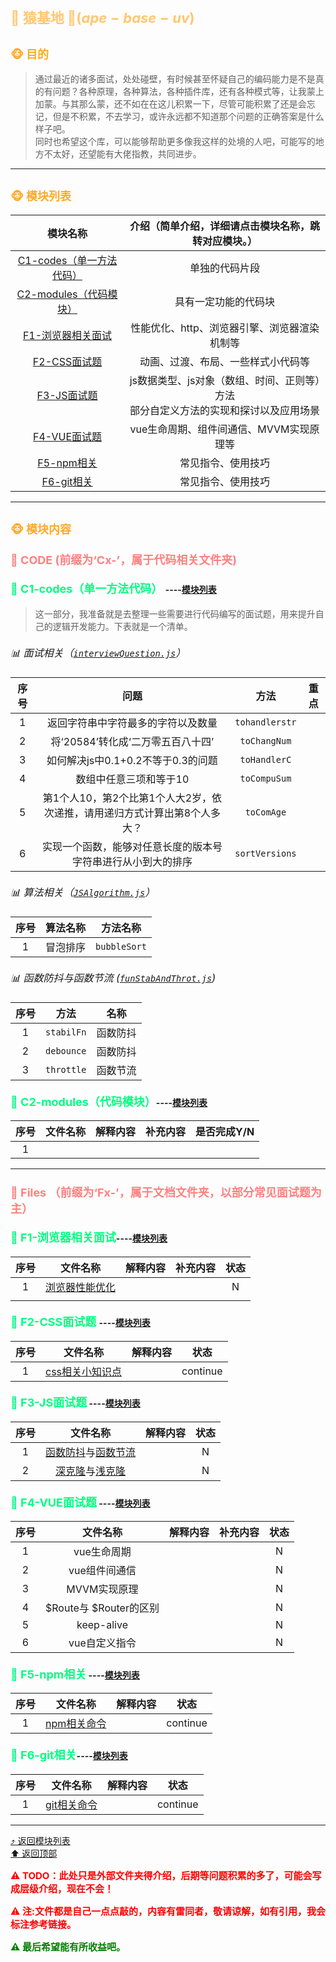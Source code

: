 # <span style='color:#ffc770;font-size:22px;font-weight:700' id='top'>🐒 猿基地 🐒($ape-base-uv$)</span>
## <span style='color:#ffaa25;font-size:18px;font-weight:700'>🐵 目的</span>

> 通过最近的诸多面试，处处碰壁，有时候甚至怀疑自己的编码能力是不是真的有问题？各种原理，各种算法，各种插件库，还有各种模式等，让我蒙上加蒙。与其那么蒙，还不如在在这儿积累一下，尽管可能积累了还是会忘记，但是不积累，不去学习，或许永远都不知道那个问题的正确答案是什么样子吧。<br/>
> 同时也希望这个库，可以能够帮助更多像我这样的处境的人吧，可能写的地方不太好，还望能有大佬指教，共同进步。
*************************************************************

## <span style='color:#ffaa25;font-size:18px;font-weight:700' id='mdlist'>🐵 模块列表</span>
|模块名称|介绍（简单介绍，详细请点击模块名称，跳转对应模块。）|
|:-:|:-:|
|[C1-codes（单一方法代码）](#codes)|单独的代码片段|
|[C2-modules（代码模块）](#modules)|具有一定功能的代码块|
|[F1-浏览器相关面试](#f1)|性能优化、http、浏览器引擎、浏览器渲染机制等|
|[F2-CSS面试题](#f2)|动画、过渡、布局、一些样式小代码等|
|[F3-JS面试题](#f3)|js数据类型、js对象（数组、时间、正则等）方法<br/>部分自定义方法的实现和探讨以及应用场景|
|[F4-VUE面试题](#f4)|vue生命周期、组件间通信、MVVM实现原理等|
|[F5-npm相关](#f5)|常见指令、使用技巧|
|[F6-git相关](#f6)|常见指令、使用技巧|


*************************************************************

## <span style='color:#ffaa25;font-size:18px;font-weight:700'>🐵 模块内容</span>
### <p style='color:#ff8080;font-size:18px;font-weight:700'>📂 CODE (前缀为‘Cx-’，属于代码相关文件夹)</p>

#### <span style='color:#00ff80;font-size:18px;font-weight:700' id='codes'>📑 C1-codes（单一方法代码） </span>----[模块列表](#mdlist)

> 这一部分，我准备就是去整理一些需要进行代码编写的面试题，用来提升自己的逻辑开发能力。下表就是一个清单。
##### <span style='font-size:16px;font-weight:400'>📊 面试相关（[`interviewQuestion.js`](/C1-Codes/js/interviewQuestion.js)）</span>
|序号|问题|方法|重点|
|:-:|:-:|:-:|-|
|1|返回字符串中字符最多的字符以及数量| `tohandlerstr`||
|2|将‘20584’转化成‘二万零五百八十四’| `toChangNum`||
|3|如何解决js中0.1+0.2不等于0.3的问题| `toHandlerC`||
|4|数组中任意三项和等于10|`toCompuSum`||
|5|第1个人10，第2个比第1个人大2岁，依次递推，请用递归方式计算出第8个人多大？|`toComAge`||
|6|实现一个函数，能够对任意长度的版本号字符串进行从小到大的排序|`sortVersions`||


##### <span style='font-size:16px;font-weight:400'>📊 算法相关（[`JSAlgorithm.js`](/C1-Codes/js/jsAlgorithm.js)）</span>
|序号|算法名称|方法名称|
|:-:|:-:|:-:|
|1|冒泡排序|`bubbleSort`|


##### <p style='font-size:16px;font-weight:400'>📊 函数防抖与函数节流 ([`funStabAndThrot.js`](/C1-Codes/js/funStabAndThrot.js))</p>
|序号|方法|名称|
|:-:|:-:|:-:|
|1|`stabilFn`|函数防抖|
|2|`debounce`|函数防抖|
|3|`throttle`|函数节流|


#### <span style='color:#00ff80;font-size:18px;font-weight:700' id='modules'>📑 C2-modules（代码模块）</span>----[模块列表](#mdlist) 

|序号|文件名称|解释内容|补充内容|是否完成Y/N|
|:-:|:-:|:-:|:-:|:-:|
|1|||||


*************************************************************
### <p style='color:#ff8080;font-size:18px;font-weight:700'>📂 Files （前缀为‘Fx-’，属于文档文件夹，以部分常见面试题为主）</p>

#### <span style='color:#00ff80;font-size:18px;font-weight:700' id='f1'>📑 F1-浏览器相关面试</span>----[模块列表](#mdlist)
|序号|文件名称|解释内容|补充内容|状态|
|:-:|:-:|:-:|:-:|:-:|
|1|[浏览器性能优化](/F1-浏览器相关面试题/性能优化/浏览器性能优化方法.md)|||N|
||||||


#### <span style='color:#00ff80;font-size:18px;font-weight:700' id='f2'>📑 F2-CSS面试题 </span> ----[模块列表](#mdlist)
|序号|文件名称|解释内容|状态|
|:-:|:-:|:-:|:-:|
|1|[css相关小知识点](/F2-CSS面试题/样式片段/css相关小知识点.md)||continue|


#### <span style='color:#00ff80;font-size:18px;font-weight:700' id='f3'>📑 F3-JS面试题</span> ----[模块列表](#mdlist)
|序号|文件名称|解释内容|状态|
|:-:|:-:|:-:|:-:|
|1|[函数防抖](/F3-JS面试题/函数防抖与函数节流/函数防抖.md)与[函数节流](/F3-JS面试题/函数防抖与函数节流/函数节流.md)||N|
|2|[深克隆](/F3-JS面试题/深克隆与浅克隆/深克隆.md)与[浅克隆](/F3-JS面试题/深克隆与浅克隆/浅克隆.md)||N|



#### <span style='color:#00ff80;font-size:18px;font-weight:700' id='f4'>📑 F4-VUE面试题</span> ----[模块列表](#mdlist)
|序号|文件名称|解释内容|补充内容|状态|
|:-:|:-:|:-:|:-:|:-:|
|1|vue生命周期|||N|
|2|vue组件间通信|||N|
|3|MVVM实现原理|||N|
|4|$Route与 $Router的区别|||N|
|5|keep-alive|||N|
|6|vue自定义指令|||N|


#### <span style='color:#00ff80;font-size:18px;font-weight:700' id='f5'>📑 F5-npm相关</span> ----[模块列表](#mdlist) 
|序号|文件名称|解释内容|状态|
|:-:|:-:|:-:|:-:|
|1|[npm相关命令](/F5-NPM相关/npm相关命令.md)||continue|


#### <span style='color:#00ff80;font-size:18px;font-weight:700' id='f6'>📑 F6-git相关</span>----[模块列表](#mdlist) 
|序号|文件名称|解释内容|状态|
|:-:|:-:|:-:|:-:|
|1|[git相关命令](/F6-GIT相关/git相关命令.md)||continue|

*************************************************************
[⤴️ 返回模块列表](#mdlist) <br/>
[⬆️ 返回顶部](#top)

<p style='color:red;font-size:15px;font-weight:700'>⚠️ TODO：此处只是外部文件夹得介绍，后期等问题积累的多了，可能会写成层级介绍，现在不会！</p>
<p style='color:red;font-size:15px;font-weight:700'>⚠️ 注:文件都是自己一点点敲的，内容有雷同者，敬请谅解，如有引用，我会标注参考链接。</p>
<p style='color:green;font-size:15px;font-weight:700'>⚠️ 最后希望能有所收益吧。</p>